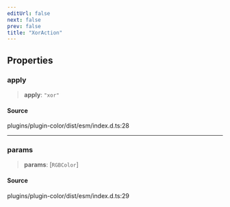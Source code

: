 ```yaml
---
editUrl: false
next: false
prev: false
title: "XorAction"
---
```


## Properties

### apply

> **apply**: `"xor"`

#### Source

plugins/plugin-color/dist/esm/index.d.ts:28

***

### params

> **params**: [`RGBColor`]

#### Source

plugins/plugin-color/dist/esm/index.d.ts:29
